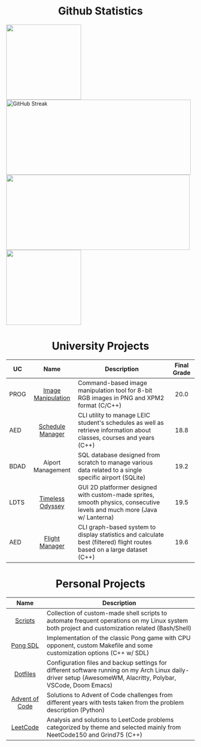 <h1 align="center">Github Statistics</h1>

<a href="https://github.com/racoelhosilva"><img height=200 width=auto align="center" src="https://github-readme-stats.vercel.app/api/top-langs/?username=racoelhosilva&theme=github_dark&show_icons=true&hide_border=true&size_weight=0.5&count_weight=1.0&langs_count=8&layout=compact&border_color=EBDBB2&card_width=320&border_radius=8" /></a>
<a href="https://github.com/racoelhosilva"><img height=200 width=493 align="center" src="https://streak-stats.demolab.com?user=racoelhosilva&theme=github-dark-blue&border_radius=10&date_format=j%20M%5B%20Y%5D&hide_border=true&border=EBDBB2&card_width=493" alt="GitHub Streak" /></a>
<a href="https://github.com/racoelhosilva"><img height=200 width=490 align="center" src="https://github-readme-stats.vercel.app/api?username=racoelhosilva&theme=github_dark&hide_border=true&border_color=EBDBB2&show_icons=true&border_radius=8&card_width=490" /></a>
<a href="https://github.com/racoelhosilva"><img height=200 width=auto align="center" src="https://github-readme-stats.vercel.app/api/top-langs/?username=racoelhosilva&theme=github_dark&show_icons=true&hide_border=true&size_weight=0.5&count_weight=1.0&langs_count=8&layout=compact&border_color=EBDBB2&card_width=320&border_radius=8" /></a>

<h1 align="center">University Projects</h1>

| UC | Name | Description | Final Grade |
|---|:---:|---|:---:|
| PROG | [Image Manipulation](https://github.com/racoelhosilva/PROG_imageManipulation) | Command-based image manipulation tool for 8-bit RGB images in PNG and XPM2 format (C/C++) | 20.0 |
| AED | [Schedule Manager](https://github.com/racoelhosilva/AED_scheduleManager) | CLI utility to manage LEIC student's schedules as well as retrieve information about classes, courses and years (C++) | 18.8 |
| BDAD | Aiport Management | SQL database designed from scratch to manage various data related to a single specific airport (SQLite) | 19.2 |
| LDTS | [Timeless Odyssey](https://github.com/racoelhosilva/LDTS_timelessOdyssey) | GUI 2D platformer designed with custom-made sprites, smooth physics, consecutive levels and much more (Java w/ Lanterna) | 19.5 |
| AED | [Flight Manager](https://github.com/racoelhosilva/AED_flightManager) | CLI graph-based system to display statistics and calculate best (filtered) flight routes based on a large dataset (C++) | 19.6 |

<h1 align="center">Personal Projects</h1>

| Name | Description |
|:---:|---|
| [Scripts](https://github.com/racoelhosilva/scripts) | Collection of custom-made shell scripts to automate frequent operations on my Linux system both project and customization related (Bash/Shell) |
| [Pong SDL](https://github.com/racoelhosilva/pongSDL) | Implementation of the classic Pong game with CPU opponent, custom Makefile and some customization options (C++ w/ SDL) |
| [Dotfiles](https://github.com/racoelhosilva/dotfiles) | Configuration files and backup settings for different software running on my Arch Linux daily-driver setup (AwesomeWM, Alacritty, Polybar, VSCode, Doom Emacs) |
| [Advent of Code](https://github.com/racoelhosilva/adventOfCode) | Solutions to Advent of Code challenges from different years with tests taken from the problem description (Python) |
| [LeetCode](https://github.com/racoelhosilva/leetCode) | Analysis and solutions to LeetCode problems categorized by theme and selected mainly from NeetCode150 and Grind75 (C++) |